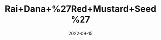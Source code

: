 ---
title: 'Rai+Dana+%27Red+Mustard+Seed%27'
date: '2022-09-15' 
metatag: '' 
inventory: '0' 
draft: false 
# meta description 
shortDescripton: ''
description: 'Seed'
longdescription: ''
featured: True
# product Price
price: '20.0'
# Product Short Description
shortDescription: ''
productID: '9563856B-0B2D-ED11-9968-005056B3A416'
type: 'products'
category: 'Seed' 
thumnailproduct: 'https://aminsaddiquidawakhana.eralive.net/images/products/9563856B-0B2D-ED11-9968-005056B3A4161.png' 
images:
  - image: 'images/products/9563856B-0B2D-ED11-9968-005056B3A4161.png'  
Variants:
---